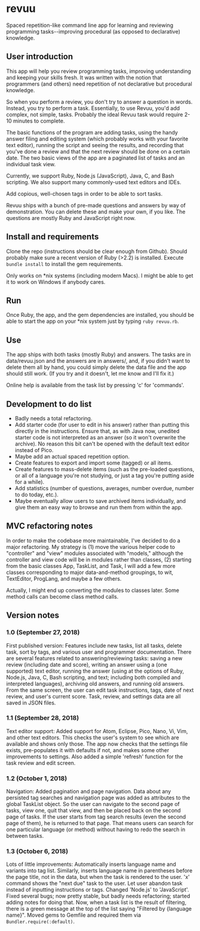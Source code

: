 # revuu
Spaced repetition-like command line app for learning and reviewing programming
tasks--improving procedural (as opposed to declarative) knowledge.

## User introduction

This app will help you review programming tasks, improving understanding and
keeping your skills fresh. It was written with the notion that programmers (and
others) need repetition of not declarative but procedural knowledge.

So when you perform a review, you don't try to answer a question in words.
Instead, you try to perform a task. Essentially, to use Revuu, you'd add
complex, not simple, tasks. Probably the ideal Revuu task would require
2-10 minutes to complete.

The basic functions of the program are adding tasks, using the handy answer
filing and editing system (which probably works with your favorite text editor),
running the script and seeing the results, and recording that you've done a
review and that the next review should be done on a certain date. The two basic
views of the app are a paginated list of tasks and an individual task view.

Currently, we support Ruby, Node.js (JavaScript), Java, C, and Bash scripting.
We also support many commonly-used text editors and IDEs.

Add copious, well-chosen tags in order to be able to sort tasks.

Revuu ships with a bunch of pre-made questions and answers by way of
demonstration. You can delete these and make your own, if you like. The
questions are mostly Ruby and JavaScript right now.

## Install and requirements
Clone the repo (instructions should be clear enough from Github). Should
probably make sure a recent version of Ruby (>2.2) is installed. Execute
`bundle install` to install the gem requirements.

Only works on \*nix systems (including modern Macs). I might be able to
get it to work on Windows if anybody cares.

## Run
Once Ruby, the app, and the gem dependencies are installed, you should be able
to start the app on your \*nix system just by typing `ruby revuu.rb`.

## Use
The app ships with both tasks (mostly Ruby) and answers. The tasks are in
data/revuu.json and the answers are in answers/, and, if you didn't want to
delete them all by hand, you could simply delete the data file and the app
should still work. (If you try and it doesn't, let me know and I'll fix it.)

Online help is available from the task list by pressing 'c' for 'commands'.

## Development to do list

* Badly needs a total refactoring.
* Add starter code (for user to edit in his answer) rather than putting this
directly in the instructions. Ensure that, as with Java now, unedited starter
code is not interpreted as an answer (so it won't overwrite the archive). No
reason this bit can't be opened with the default text editor instead of Pico.
* Maybe add an actual spaced repetition option.
* Create features to export and import some (tagged) or all items.
* Create features to mass-delete items (such as the pre-loaded questions, or
all of a language you're not studying, or just a tag you're putting aside for
a while).
* Add statistics (number of questions, averages, number overdue, number to do
today, etc.).
* Maybe eventually allow users to save archived items individually, and give
them an easy way to browse and run them from within the app.

## MVC refactoring notes

In order to make the codebase more maintainable, I've decided to do a major
refactoring. My strategy is (1) move the various helper code to "controller"
and "view" modules associated with "models," although the controller and view
code will be in modules rather than classes, (2) starting from the basic
classes App, TaskList, and Task, I will add a few more classes corresponding
to major data-and-method groupings, to wit, TextEditor, ProgLang, and maybe a
few others.

Actually, I might end up converting the modules to classes later. Some method
calls can become class method calls.

## Version notes

### 1.0 (September 27, 2018)
First published version: Features include new tasks, list all tasks, delete
task, sort by tags, and various user and programmer documentation. There are
several features related to answering/reviewing tasks: saving a new review
(including date and score), writing an answer using a (one supported) text
editor, running the answer (using at the options of Ruby, Node.js, Java, C,
Bash scripting, and text; including both compiled and interpreted languages),
archiving old answers, and running old answers. From the same screen, the user
can edit task instructions, tags, date of next review, and user's current
score. Task, review, and settings data are all saved in JSON files.

### 1.1 (September 28, 2018)
Text editor support:
Added support for Atom, Eclipse, Pico, Nano, Vi, Vim, and other text editors.
This checks the user's system to see which are available and shows only those.
The app now checks that the settings file exists, pre-populates it with
defaults if not, and makes some other improvements to settings. Also added a
simple 'refresh' function for the task review and edit screen.

### 1.2 (October 1, 2018)
Navigation:
Added pagination and page navigation. Data about any persisted tag searches
and navigation page was added as attributes to the global TaskList object. So
the user can navigate to the second page of tasks, view one, quit that view,
and then be placed back on the second page of tasks. If the user starts from
tag search results (even the second page of them), he is returned to that page.
That means users can search for one particular language (or method) without
having to redo the search in between tasks.

### 1.3 (October 6, 2018)
Lots of little improvements:
Automatically inserts language name and variants into tag list. Similarly,
inserts language name in parentheses before the page title, not in the data,
but when the task is rendered to the user. 'x' command shows the "next due"
task to the user. Let user abandon task instead of inputting instructions or
tags. Changed 'Node.js' to 'JavaScript'. Fixed several bugs; now pretty
stable, but badly needs refactoring; started adding notes for doing that.
Now, when a task list is the result of filtering, there is a green message
at the top of the list saying "Filtered by {language name}". Moved gems to
Gemfile and required them via `Bundler.require(:default)`.
